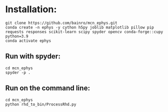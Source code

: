 # Installation:
```
git clone https://github.com/bainro/mcn_ephys.git
conda create -n ephys -y cython h5py joblib matplotlib pillow pip requests responses scikit-learn scipy spyder opencv conda-forge::cupy python=3.9
conda activate ephys
```

## Run with spyder:
```
cd mcn_ephys
spyder -p .
```

## Run on the command line:
```
cd mcn_ephys
python rhd_to_bin/ProcessRhd.py
```
